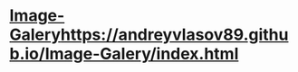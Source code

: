 # [Image-Galery](https://andreyvlasov89.github.io/Image-Galery/index.html)https://andreyvlasov89.github.io/Image-Galery/index.html
